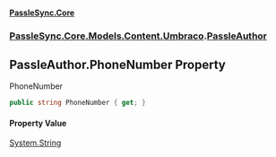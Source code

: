 #### [PassleSync.Core](index.md 'index')
### [PassleSync.Core.Models.Content.Umbraco](PassleSync.Core.Models.Content.Umbraco.md 'PassleSync.Core.Models.Content.Umbraco').[PassleAuthor](PassleSync.Core.Models.Content.Umbraco.PassleAuthor.md 'PassleSync.Core.Models.Content.Umbraco.PassleAuthor')

## PassleAuthor.PhoneNumber Property

PhoneNumber

```csharp
public string PhoneNumber { get; }
```

#### Property Value
[System.String](https://docs.microsoft.com/en-us/dotnet/api/System.String 'System.String')